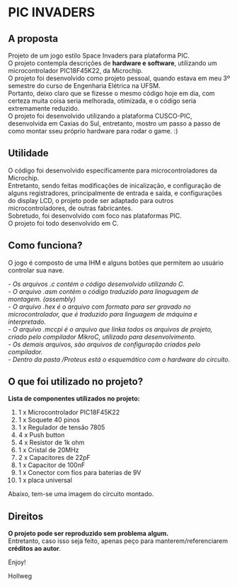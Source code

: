 # PIC INVADERS

## A proposta

Projeto de um jogo estilo Space Invaders para plataforma PIC. </br>
O projeto contempla descrições de **hardware e software**, utilizando um microcontrolador PIC18F45K22, da Microchip. </br>
O projeto foi desenvolvido como projeto pessoal, quando estava em meu 3º semestre do curso de Engenharia Elétrica na UFSM. </br>
Portanto, deixo claro que se fizesse o mesmo código hoje em dia, com certeza muita coisa seria melhorada, otimizada, e o código seria extremamente reduzido. </br>
O projeto foi desenvolvido utilizando a plataforma CUSCO-PIC, desenvolvida em Caxias do Sul, entretanto, mostro um passo a passo de como montar sseu próprio hardware para rodar o game. :)

## Utilidade

O código foi desenvolvido especificamente para microcontroladores da Microchip. </br>
Entretanto, sendo feitas modificações de inicalização, e configuração de alguns registradores, principalmente de entrada e saída, e configurações do display LCD, o projeto pode ser adaptado para outros microcontroladores, de outras fabricantes. </br>
Sobretudo, foi desenvolvido com foco nas plataformas PIC. </br>
O projeto foi todo desenvolvido em C. </br>

## Como funciona?

O jogo é composto de uma IHM e alguns botões que permitem ao usuário controlar sua nave.

*- Os arquivos .c contém o código desenvolvido utilizando C.* </br>
*- O arquivo .asm contém o código traduzido para linaguagem de montagem. (assembly)* </br>
*- O arquivo .hex é o arquivo com formato para ser gravado no microcontrolador, que é traduzido para linguagem de máquina e interpretado.* </br>
*- O arquivo .mccpi é o arquivo que linka todos os arquivos de projeto, criado pelo compilador MikroC, utilizado para desenvolvimento.* </br>
*- Os demais arquivos, são arquivos de configuração criados pelo compilador.* </br>
*- Dentro da pasta /Proteus está o esquemático com o hardware do circuito.*

## O que foi utilizado no projeto?

**Lista de componentes utilizados no projeto:**

1. 1 x Microcontrolador PIC18F45K22 <br>
2. 1 x Soquete 40 pinos </br>
3. 1 x Regulador de tensão 7805 </br>
4. 4 x Push button </br>
5. 4 x Resistor de 1k ohm </br>
6. 1 x Cristal de 20MHz  </br>
7. 2 x Capacitores de 22pF </br>
8. 1 x Capacitor de 100nF </br>
10. 1 x Conector com fios para baterias de 9V
11. 1 x placa universal

Abaixo, tem-se uma imagem do circuito montado.



## Direitos

**O projeto pode ser reproduzido sem problema algum.** </br>
Entretanto, caso isso seja feito, apenas peço para manterem/referenciarem **créditos ao autor**.

Enjoy!

Hollweg

